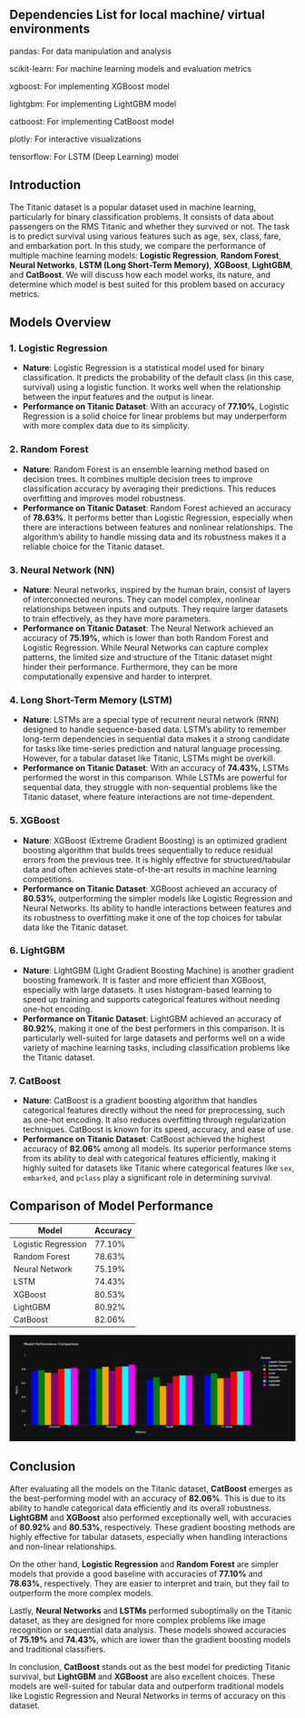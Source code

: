 ## Dependencies List for local machine/ virtual environments
pandas: For data manipulation and analysis

scikit-learn: For machine learning models and evaluation metrics

xgboost: For implementing XGBoost model

lightgbm: For implementing LightGBM model

catboost: For implementing CatBoost model

plotly: For interactive visualizations

tensorflow: For LSTM (Deep Learning) model

## Introduction

The Titanic dataset is a popular dataset used in machine learning, particularly for binary classification problems. It consists of data about passengers on the RMS Titanic and whether they survived or not. The task is to predict survival using various features such as age, sex, class, fare, and embarkation port. In this study, we compare the performance of multiple machine learning models: **Logistic Regression**, **Random Forest**, **Neural Networks**, **LSTM (Long Short-Term Memory)**, **XGBoost**, **LightGBM**, and **CatBoost**. We will discuss how each model works, its nature, and determine which model is best suited for this problem based on accuracy metrics.

## Models Overview

### 1. Logistic Regression
- **Nature**: Logistic Regression is a statistical model used for binary classification. It predicts the probability of the default class (in this case, survival) using a logistic function. It works well when the relationship between the input features and the output is linear.
- **Performance on Titanic Dataset**: With an accuracy of **77.10%**, Logistic Regression is a solid choice for linear problems but may underperform with more complex data due to its simplicity.

### 2. Random Forest
- **Nature**: Random Forest is an ensemble learning method based on decision trees. It combines multiple decision trees to improve classification accuracy by averaging their predictions. This reduces overfitting and improves model robustness.
- **Performance on Titanic Dataset**: Random Forest achieved an accuracy of **78.63%**. It performs better than Logistic Regression, especially when there are interactions between features and nonlinear relationships. The algorithm’s ability to handle missing data and its robustness makes it a reliable choice for the Titanic dataset.

### 3. Neural Network (NN)
- **Nature**: Neural networks, inspired by the human brain, consist of layers of interconnected neurons. They can model complex, nonlinear relationships between inputs and outputs. They require larger datasets to train effectively, as they have more parameters.
- **Performance on Titanic Dataset**: The Neural Network achieved an accuracy of **75.19%**, which is lower than both Random Forest and Logistic Regression. While Neural Networks can capture complex patterns, the limited size and structure of the Titanic dataset might hinder their performance. Furthermore, they can be more computationally expensive and harder to interpret.

### 4. Long Short-Term Memory (LSTM)
- **Nature**: LSTMs are a special type of recurrent neural network (RNN) designed to handle sequence-based data. LSTM’s ability to remember long-term dependencies in sequential data makes it a strong candidate for tasks like time-series prediction and natural language processing. However, for a tabular dataset like Titanic, LSTMs might be overkill.
- **Performance on Titanic Dataset**: With an accuracy of **74.43%**, LSTMs performed the worst in this comparison. While LSTMs are powerful for sequential data, they struggle with non-sequential problems like the Titanic dataset, where feature interactions are not time-dependent.

### 5. XGBoost
- **Nature**: XGBoost (Extreme Gradient Boosting) is an optimized gradient boosting algorithm that builds trees sequentially to reduce residual errors from the previous tree. It is highly effective for structured/tabular data and often achieves state-of-the-art results in machine learning competitions.
- **Performance on Titanic Dataset**: XGBoost achieved an accuracy of **80.53%**, outperforming the simpler models like Logistic Regression and Neural Networks. Its ability to handle interactions between features and its robustness to overfitting make it one of the top choices for tabular data like the Titanic dataset.

### 6. LightGBM
- **Nature**: LightGBM (Light Gradient Boosting Machine) is another gradient boosting framework. It is faster and more efficient than XGBoost, especially with large datasets. It uses histogram-based learning to speed up training and supports categorical features without needing one-hot encoding.
- **Performance on Titanic Dataset**: LightGBM achieved an accuracy of **80.92%**, making it one of the best performers in this comparison. It is particularly well-suited for large datasets and performs well on a wide variety of machine learning tasks, including classification problems like the Titanic dataset.

### 7. CatBoost
- **Nature**: CatBoost is a gradient boosting algorithm that handles categorical features directly without the need for preprocessing, such as one-hot encoding. It also reduces overfitting through regularization techniques. CatBoost is known for its speed, accuracy, and ease of use.
- **Performance on Titanic Dataset**: CatBoost achieved the highest accuracy of **82.06%** among all models. Its superior performance stems from its ability to deal with categorical features efficiently, making it highly suited for datasets like Titanic where categorical features like `sex`, `embarked`, and `pclass` play a significant role in determining survival.

## Comparison of Model Performance

| **Model**           | **Accuracy** |
|---------------------|--------------|
| Logistic Regression | 77.10%       |
| Random Forest       | 78.63%       |
| Neural Network      | 75.19%       |
| LSTM                | 74.43%       |
| XGBoost             | 80.53%       |
| LightGBM            | 80.92%       |
| CatBoost            | 82.06%       |

![Model Performance Comparison](accuracy_plot_titanic.png)

## Conclusion

After evaluating all the models on the Titanic dataset, **CatBoost** emerges as the best-performing model with an accuracy of **82.06%**. This is due to its ability to handle categorical data efficiently and its overall robustness. **LightGBM** and **XGBoost** also performed exceptionally well, with accuracies of **80.92%** and **80.53%**, respectively. These gradient boosting methods are highly effective for tabular datasets, especially when handling interactions and non-linear relationships.

On the other hand, **Logistic Regression** and **Random Forest** are simpler models that provide a good baseline with accuracies of **77.10%** and **78.63%**, respectively. They are easier to interpret and train, but they fail to outperform the more complex models.

Lastly, **Neural Networks** and **LSTMs** performed suboptimally on the Titanic dataset, as they are designed for more complex problems like image recognition or sequential data analysis. These models showed accuracies of **75.19%** and **74.43%**, which are lower than the gradient boosting models and traditional classifiers.

In conclusion, **CatBoost** stands out as the best model for predicting Titanic survival, but **LightGBM** and **XGBoost** are also excellent choices. These models are well-suited for tabular data and outperform traditional models like Logistic Regression and Neural Networks in terms of accuracy on this dataset.
